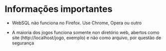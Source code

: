 # Informações importantes

- WebSQL não funciona no Firefox. Use Chrome, Opera ou outro

- A maioria dos jogos funciona somente non diretório web, abertos como site (http://localhost/jogo, exemplo) e não como arquivo, por questão de segurança


